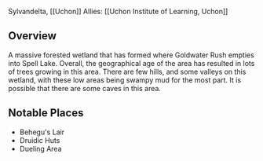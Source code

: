 Sylvandelta, [[Uchon]]
Allies: [[Uchon Institute of Learning, Uchon]]

## Overview
A massive forested wetland that has formed where Goldwater Rush empties into Spell Lake. Overall, the geographical age of the area has resulted in lots of trees growing in this area. There are few hills, and some valleys on this wetland, with these low areas being swampy mud for the most part. It is possible that there are some caves in this area.

## Notable Places
- Behegu's Lair
- Druidic Huts
- Dueling Area